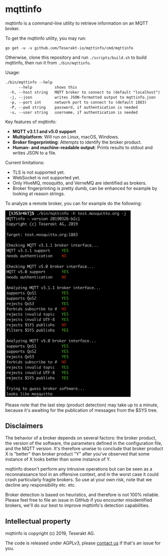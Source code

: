 # mqttinfo

mqttinfo is a command-line utility to retrieve information on an MQTT broker.

To get the mqttinfo utility, you may run:

```
go get -u -v github.com/Teserakt-io/mqttinfo/cmd/mqttinfo
```

Otherwise, clone this repository and run `./scripts/build.sh` to build
mqttinfo, then run it from `./bin/mqttinfo`.

Usage:

```
./bin/mqttinfo --help
      --help          shows this
  -h, --host string   MQTT broker to connect to (default "localhost")
  -j, --json          writes JSON-formatted output to mqttinfo.json
  -p, --port int      network port to connect to (default 1883)
  -P, --pwd string    password, if authentication is needed
  -u, --user string   username, if authentication is needed
```

Key features of mqttinfo:

* **MQTT v3.1.1 and v5.0 support** 
* **Multiplatform**: Will run on Linux, macOS, Windows.
* **Broker fingerprinting**: Attempts to identify the broker product.
* **Human- and machine-readable output**: Prints results to stdout and writes JSON to a file. 

Current limitations:

* TLS is not supported yet.
* WebSocket is not supported yet.
* Only HiveMQ, mosquitto, and VerneMQ are identified as brokers.
* Broker fingerprinting is pretty dumb, can be enhanced for example by
  looking at reason strings.

To analyze a remote broker, you can for example do the following:

<img src="example.png" width=400>

Please note that the last step (product detection) may take up to a
minute, because it's awaiting for the publication of messages from the
$SYS tree.

## Disclaimers

The behavior of a broker depends on several factors: the broker product,
the version of the software, the parameters defined in the configuration
file, and the MQTT version.
It's therefore unwise to conclude that broker product X is "better" than
broker product "Y" after you've observed that some instance of X looks
better than some instance of Y.

mqttinfo doesn't perform any intrusive operations but can be seen as a
reconnaissance tool in an offensive context, and in the worst case it
could crash particularly fragile brokers. 
So use at your own risk, note that we decline any responsibility etc.
etc.

Broker detection is based on heuristics, and therefore is not 100% reliable.
Please feel free to file an issue in GitHub if you encounter
misidentified brokers, we'll do our best to improve mqttinfo's detection
capabilities.


## Intellectual property

mqttinfo is copyright (c) 2019, Teserakt AG.

The code is released under AGPLv3, please [contact us](mailto:contact@teserakt.io) if that's an issue for you.
